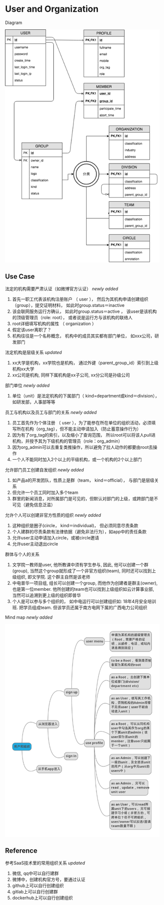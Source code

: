 # User and Organization

Diagram

![user-organization_ER.png](user-organization_ER.png)

## Use Case

法定的机构需要严肃认证（如微博官方认证） _newly added_

1. 首先一职工代表该机构注册账户 （ user ）， 然后为其机构申请创建组织（group），提交证明材料， 如此时group.status＝inactive
1. 该会联网服务运行方确认， 如此时group.status＝active ， 该user是该机构的顶级管理员（role: root）， 或者说是运行方与该机构的联络人
1. root详细填写机构的属性 （ organization ）
1. 假定该user离职了？
1. 机构往往是一个名称概念， 机构中的成员其实都有部门单位， 如xxx公司，研发部门

法定机构是层级关系 _updated_

1. xx大学是机构，xx学院也是机构， 通过外键（parent_group_id）索引到上级机构xx大学
1. xx公司是机构, 同样下属机构是xx子公司, xx分公司是孙级公司

部门单位 _newly added_

1. 单位（unit）是法定机构的下属部门（ kind=department或kind＝division），如研发部，人事部等等

员工与机构以及员工与部门的关系 _newly added_

1. 员工首先作为个体注册 （ user ），为了能参在所在单位的组织活动，必须填写所在机构（org_tag），但不能主动申请加入（防止蓄意操作行为）
1. 因为有了org_tag的索引，以及缩小了查询范围， 所以root可以将该人pull进机构，并授予其为下级机构的管理员（role：org_admin）
1. 因为org_admin可以去重复类推操作，所以避免了拉人动作的都要由root去操作
1. 一个人不能同时加入2个以上的平级机构，或一个机构的2个以上部门

允许部门员工创建自发组织 _newly added_

1. 如产品a的开发团队，性质上是群（team， kind＝official）， 与部门是层级关系
1. 但允许一个员工同时加入多个team
1. 群里的新闻消息，对所属部门是可见的，但默认对部门的上级，或跨部门是不可见（避免信息泛滥）

允许个人可以创建非官方性质的组织  _newly added_

1. 这种组织是圈子(circle， kind＝individual)， 但必须同意尽责条款
1. 个人建群的尽责条款有法律依据（避免非法行为），如app中的责任条款
1. 允许user主动申请加入circle，或被circle邀请
1. 允许user主动退出circle

群体与个人的关系

1. 文学院一教师是user, 他所教课中须有学生参与, 因此, 他可以创建一个群(group), 当然这个group就形成了一个非官方组织(team), 同时还可以找到上级组织, 即文学院. 这个群主自然是该老师
1. 中电普华一项目组, 组长可以创建一个group, 而他作为创建者是群主(owner), 也是第一位member. 他所创建的team也可以找到上级组织如云计算事业部, 当然可以追溯到更上级的组织即普华
1. 个人是可以参与多个组织的， 如中电运行可以创建组织如: 18年4月安全培训班. 把学员组成team. 但该学员还属于南方电网下属的广西电力公司组织



Mind map _newly added_

![user-organization_mindmap.png](./user-organization_mindmap.png)

## Reference

参考SaaS技术里的常用组织关系 _updated_

1. 微信, qq中可以自行建群
1. 微博中，创建机构官方号，要通过认证 
1. github上可以自行创建组织
1. gitlab上可以自行创建群
1. dockerhub上可以自行创建组织
